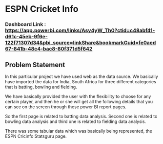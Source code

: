 # ESPN Cricket Info #

### Dashboard Link : https://app.powerbi.com/links/Asy4yW_Th0?ctid=c48abf41-d61c-45eb-9f6e-122f71307d34&pbi_source=linkShare&bookmarkGuid=fe0aed67-841b-48c4-bac8-80f371d5f642

## Problem Statement ## 

In this particular project we have used web as the data source.
We basically have imported the data for India, South Africa for three different categories that is
batting, bowling and fielding.

We have basically provided the user with the flexibility to choose for any certain player, and then
he or she will get all the following details that you can see on the screen through these power BI report
pages.

So the first page is related to batting data analysis.
Second one is related to bowling data analysis and third one is related to fielding data analysis.

There was some tabular data which was basically being represented, 
the ESPN Cricinfo Statsguru page.
